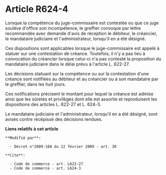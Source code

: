 # Article R624-4

Lorsque la compétence du juge-commissaire est contestée ou que ce juge soulève d'office son incompétence, le greffier
convoque par lettre recommandée avec demande d'avis de réception le débiteur, le créancier, le mandataire judiciaire et
l'administrateur, lorsqu'il en a été désigné. 

Ces dispositions sont applicables lorsque le juge-commissaire est appelé à statuer sur une contestation de créance.
Toutefois, il n'y a pas lieu à convocation du créancier lorsque celui-ci n'a pas contesté la proposition du mandataire
judiciaire dans le délai prévu à l'article L. 622-27. 

Les décisions statuant sur la compétence ou sur la contestation d'une créance sont notifiées au débiteur et au créancier ou à
son mandataire par le greffier, dans les huit jours. 

Ces notifications précisent le montant pour lequel la créance est admise ainsi que les sûretés et privilèges dont elle est
assortie et reproduisent les dispositions des articles L. 622-27 et L. 624-3.

Le mandataire judiciaire et l'administrateur, lorsqu'il en a été désigné, sont avisés contre récépissé des décisions rendues.

**Liens relatifs à cet article**

	**Modifié par**:

	  - Décret n°2009-160 du 12 février 2009 - art. 30

	**Cite**:

	  - Code de commerce - art. L622-27
	  - Code de commerce - art. L624-3
